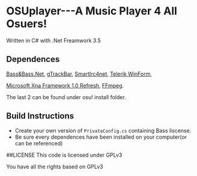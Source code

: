 OSUplayer---A Music Player 4 All Osuers!
===========
Written in C# with .Net Freamwork 3.5

## Dependences
[Bass&Bass.Net](http://www.un4seen.com/),
[gTrackBar](http://www.codeproject.com/Articles/35104/gTrackBar-A-Custom-TrackBar-UserControl-VB-NET),
[SmartIrc4net](https://github.com/meebey/SmartIrc4net/),
[Telerik WinForm](http://www.telerik.com/products/winforms.aspx),

[Microsoft Xna Framework 1.0 Refresh](http://www.microsoft.com/en-us/download/details.aspx?id=2431),
[FFmpeg](http://ffmpeg.org/).

The last 2 can be found under osu! install folder.
## Build Instructions
* Create your own version of `PrivateConfig.cs` containing Bass liscense.
* Be sure every dependences have been installed on your computer(or can be referenced)

##LICENSE
This code is licensed under GPLv3

You have all the rights based on GPLv3